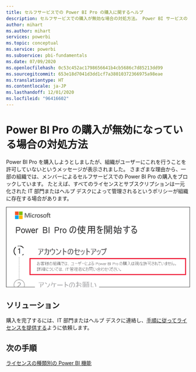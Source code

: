 ```yaml
---
title: セルフサービスでの Power BI Pro の購入に関するヘルプ
description: セルフサービスでの購入が無効な場合の対処方法。 Power BI サービスの Power BI Pro を購入できません。
author: mihart
ms.author: mihart
services: powerbi
ms.topic: conceptual
ms.service: powerbi
ms.subservice: pbi-fundamentals
ms.date: 07/09/2020
ms.openlocfilehash: 0c53c452ac1798656641b4cb5686c7d85213dd99
ms.sourcegitcommit: 653e18d7041d3dd1cf7a38010372366975a98eae
ms.translationtype: HT
ms.contentlocale: ja-JP
ms.lasthandoff: 12/01/2020
ms.locfileid: "96416602"
---
```

# <a name="what-to-do-if-purchasing-power-bi-pro-is-disabled"></a>Power BI Pro の購入が無効になっている場合の対処方法

Power BI Pro を購入しようとしましたが、組織がユーザーにこれを行うことを許可していないというメッセージが表示されました。 さまざまな理由から、一部の組織では、メンバーによるセルフサービスでの Power BI Pro の購入をブロックしています。  たとえば、すべてのライセンスとサブスクリプションは一元化された IT 部門またはヘルプ デスクによって管理されるというポリシーが組織に存在する場合があります。 

![[Let's set up your account]\(アカウントをセットアップしましょう\) を選択した後のエラー メッセージを示すスクリーンショット](media/service-self-service-purchase-help/power-bi-error.png)

## <a name="solution"></a>ソリューション
購入を完了するには、IT 部門またはヘルプ デスクに連絡し、[手順に従ってライセンスを提供する](../admin/service-admin-manage-licenses.md)ように依頼します。

## <a name="next-steps"></a>次の手順
[ライセンスの種類別の Power BI 機能](service-features-license-type.md)